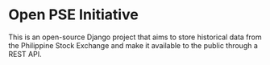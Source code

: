 # Open PSE Initiative

This is an open-source Django project that aims to store historical data from the Philippine Stock Exchange and make it available to the public through a REST API.
